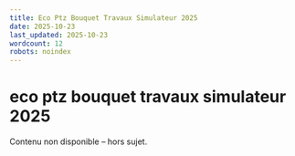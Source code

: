 ```yaml
---
title: Eco Ptz Bouquet Travaux Simulateur 2025
date: 2025-10-23
last_updated: 2025-10-23
wordcount: 12
robots: noindex
---
```


# eco ptz bouquet travaux simulateur 2025

Contenu non disponible – hors sujet.